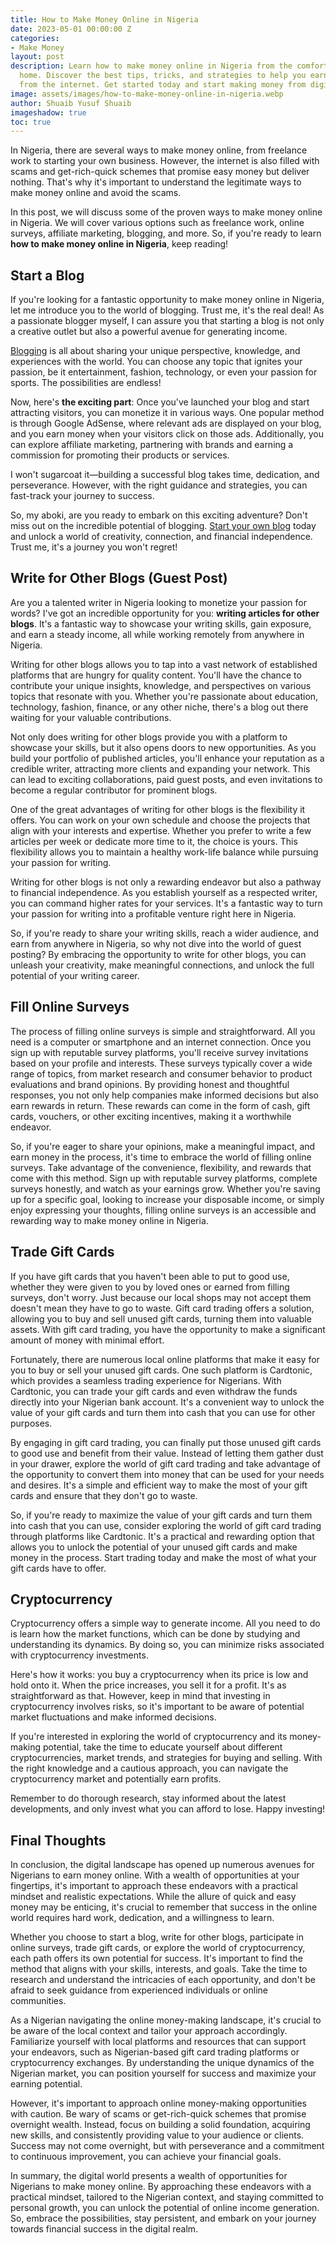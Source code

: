 ```yaml
---
title: How to Make Money Online in Nigeria
date: 2023-05-01 00:00:00 Z
categories:
- Make Money
layout: post
description: Learn how to make money online in Nigeria from the comfort of your own
  home. Discover the best tips, tricks, and strategies to help you earn an income
  from the internet. Get started today and start making money from digital opportunities.
image: assets/images/how-to-make-money-online-in-nigeria.webp
author: Shuaib Yusuf Shuaib
imageshadow: true
toc: true
---
```


In Nigeria, there are several ways to make money online, from freelance work to starting your own business. However, the internet is also filled with scams and get-rich-quick schemes that promise easy money but deliver nothing. That's why it's important to understand the legitimate ways to make money online and avoid the scams.  

In this post, we will discuss some of the proven ways to make money online in Nigeria. We will cover various options such as freelance work, online surveys, affiliate marketing, blogging, and more. So, if you're ready to learn **how to make money online in Nigeria**, keep reading!  

## Start a Blog

If you're looking for a fantastic opportunity to make money online in Nigeria, let me introduce you to the world of blogging. Trust me, it's the real deal! As a passionate blogger myself, I can assure you that starting a blog is not only a creative outlet but also a powerful avenue for generating income.  

[Blogging](/category/blogging/) is all about sharing your unique perspective, knowledge, and experiences with the world. You can choose any topic that ignites your passion, be it entertainment, fashion, technology, or even your passion for sports. The possibilities are endless!

Now, here's **the exciting part**: Once you've launched your blog and start attracting visitors, you can monetize it in various ways. One popular method is through Google AdSense, where relevant ads are displayed on your blog, and you earn money when your visitors click on those ads. Additionally, you can explore affiliate marketing, partnering with brands and earning a commission for promoting their products or services.  

I won't sugarcoat it—building a successful blog takes time, dedication, and perseverance. However, with the right guidance and strategies, you can fast-track your journey to success.
<!-- That's why I've put together a comprehensive guide on [how to become a thriving blogger and make money](/start-blog-nigeria/). It's packed with practical tips, proven techniques, and insider secrets to help you navigate the blogging world like a pro.-->

So, my aboki, are you ready to embark on this exciting adventure? Don't miss out on the incredible potential of blogging. [Start your own blog](/start-blog-nigeria/) today and unlock a world of creativity, connection, and financial independence. Trust me, it's a journey you won't regret!

## Write for Other Blogs (Guest Post)

Are you a talented writer in Nigeria looking to monetize your passion for words? I've got an incredible opportunity for you: **writing articles for other blogs**. It's a fantastic way to showcase your writing skills, gain exposure, and earn a steady income, all while working remotely from anywhere in Nigeria.  

Writing for other blogs allows you to tap into a vast network of established platforms that are hungry for quality content. You'll have the chance to contribute your unique insights, knowledge, and perspectives on various topics that resonate with you. Whether you're passionate about education, technology, fashion, finance, or any other niche, there's a blog out there waiting for your valuable contributions.  

Not only does writing for other blogs provide you with a platform to showcase your skills, but it also opens doors to new opportunities. As you build your portfolio of published articles, you'll enhance your reputation as a credible writer, attracting more clients and expanding your network. This can lead to exciting collaborations, paid guest posts, and even invitations to become a regular contributor for prominent blogs.  

One of the great advantages of writing for other blogs is the flexibility it offers. You can work on your own schedule and choose the projects that align with your interests and expertise. Whether you prefer to write a few articles per week or dedicate more time to it, the choice is yours. This flexibility allows you to maintain a healthy work-life balance while pursuing your passion for writing.  

Writing for other blogs is not only a rewarding endeavor but also a pathway to financial independence. As you establish yourself as a respected writer, you can command higher rates for your services. It's a fantastic way to turn your passion for writing into a profitable venture right here in Nigeria.

So, if you're ready to share your writing skills, reach a wider audience, and earn from anywhere in Nigeria, so why not dive into the world of guest posting? By embracing the opportunity to write for other blogs, you can unleash your creativity, make meaningful connections, and unlock the full potential of your writing career.

## Fill Online Surveys

The process of filling online surveys is simple and straightforward. All you need is a computer or smartphone and an internet connection. Once you sign up with reputable survey platforms, you'll receive survey invitations based on your profile and interests. These surveys typically cover a wide range of topics, from market research and consumer behavior to product evaluations and brand opinions. By providing honest and thoughtful responses, you not only help companies make informed decisions but also earn rewards in return. These rewards can come in the form of cash, gift cards, vouchers, or other exciting incentives, making it a worthwhile endeavor.  

So, if you're eager to share your opinions, make a meaningful impact, and earn money in the process, it's time to embrace the world of filling online surveys. Take advantage of the convenience, flexibility, and rewards that come with this method. Sign up with reputable survey platforms, complete surveys honestly, and watch as your earnings grow. Whether you're saving up for a specific goal, looking to increase your disposable income, or simply enjoy expressing your thoughts, filling online surveys is an accessible and rewarding way to make money online in Nigeria.

## Trade Gift Cards

If you have gift cards that you haven't been able to put to good use, whether they were given to you by loved ones or earned from filling surveys, don't worry. Just because our local shops may not accept them doesn't mean they have to go to waste. Gift card trading offers a solution, allowing you to buy and sell unused gift cards, turning them into valuable assets. With gift card trading, you have the opportunity to make a significant amount of money with minimal effort.  

Fortunately, there are numerous local online platforms that make it easy for you to buy or sell your unused gift cards. One such platform is Cardtonic, which provides a seamless trading experience for Nigerians. With Cardtonic, you can trade your gift cards and even withdraw the funds directly into your Nigerian bank account. It's a convenient way to unlock the value of your gift cards and turn them into cash that you can use for other purposes.  

By engaging in gift card trading, you can finally put those unused gift cards to good use and benefit from their value. Instead of letting them gather dust in your drawer, explore the world of gift card trading and take advantage of the opportunity to convert them into money that can be used for your needs and desires. It's a simple and efficient way to make the most of your gift cards and ensure that they don't go to waste.  

So, if you're ready to maximize the value of your gift cards and turn them into cash that you can use, consider exploring the world of gift card trading through platforms like Cardtonic. It's a practical and rewarding option that allows you to unlock the potential of your unused gift cards and make money in the process. Start trading today and make the most of what your gift cards have to offer.

## Cryptocurrency

Cryptocurrency offers a simple way to generate income. All you need to do is learn how the market functions, which can be done by studying and understanding its dynamics. By doing so, you can minimize risks associated with cryptocurrency investments.  

Here's how it works: you buy a cryptocurrency when its price is low and hold onto it. When the price increases, you sell it for a profit. It's as straightforward as that. However, keep in mind that investing in cryptocurrency involves risks, so it's important to be aware of potential market fluctuations and make informed decisions.  

If you're interested in exploring the world of cryptocurrency and its money-making potential, take the time to educate yourself about different cryptocurrencies, market trends, and strategies for buying and selling. With the right knowledge and a cautious approach, you can navigate the cryptocurrency market and potentially earn profits.  

Remember to do thorough research, stay informed about the latest developments, and only invest what you can afford to lose. Happy investing!

## Final Thoughts

In conclusion, the digital landscape has opened up numerous avenues for Nigerians to earn money online. With a wealth of opportunities at your fingertips, it's important to approach these endeavors with a practical mindset and realistic expectations. While the allure of quick and easy money may be enticing, it's crucial to remember that success in the online world requires hard work, dedication, and a willingness to learn.  

Whether you choose to start a blog, write for other blogs, participate in online surveys, trade gift cards, or explore the world of cryptocurrency, each path offers its own potential for success. It's important to find the method that aligns with your skills, interests, and goals. Take the time to research and understand the intricacies of each opportunity, and don't be afraid to seek guidance from experienced individuals or online communities.  

As a Nigerian navigating the online money-making landscape, it's crucial to be aware of the local context and tailor your approach accordingly. Familiarize yourself with local platforms and resources that can support your endeavors, such as Nigerian-based gift card trading platforms or cryptocurrency exchanges. By understanding the unique dynamics of the Nigerian market, you can position yourself for success and maximize your earning potential.  

However, it's important to approach online money-making opportunities with caution. Be wary of scams or get-rich-quick schemes that promise overnight wealth. Instead, focus on building a solid foundation, acquiring new skills, and consistently providing value to your audience or clients. Success may not come overnight, but with perseverance and a commitment to continuous improvement, you can achieve your financial goals.  

In summary, the digital world presents a wealth of opportunities for Nigerians to make money online. By approaching these endeavors with a practical mindset, tailored to the Nigerian context, and staying committed to personal growth, you can unlock the potential of online income generation. So, embrace the possibilities, stay persistent, and embark on your journey towards financial success in the digital realm.
